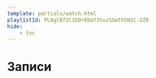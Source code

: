 ```yaml
---
template: partials/watch.html
playlistId: PL8glBf2C1GOr6bU73SuzSUwth5N1C-2Z6
hide:
    - toc
---
```


# Записи